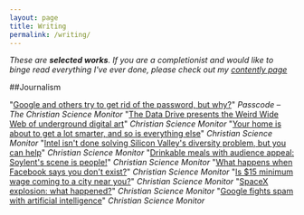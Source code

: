 ```yaml
---
layout: page
title: Writing
permalink: /writing/
---
```


*These are **selected works**. If you are a completionist and would like to binge read everything I've ever done, please check out my [contently page](http://grahamstarr.contently.com/)*

##Journalism

"[Google and others try to get rid of the password, but why?](http://www.csmonitor.com/Technology/2015/0612/Google-and-others-try-to-get-rid-of-the-password.-But-why)" *Passcode – The Christian Science Monitor*
"[The Data Drive presents the Weird Wide Web of underground digital art](http://www.csmonitor.com/Technology/2015/0805/The-Data-Drive-presents-the-Weird-Wide-Web-of-underground-digital-art)" *Christian Science Monitor*
"[Your home is about to get a lot smarter, and so is everything else](http://www.csmonitor.com/Technology/2015/0617/Your-home-is-about-to-get-a-lot-smarter-and-so-is-everything-else)" *Christian Science Monitor*
"[Intel isn't done solving Silicon Valley's diversity problem, but you can help](http://www.csmonitor.com/Technology/2015/0814/Intel-isn-t-done-solving-Silicon-Valley-s-diversity-problem-but-you-can-help)" *Christian Science Monitor*
"[Drinkable meals with audience appeal: Soylent's scene is people!](http://www.csmonitor.com/Technology/2015/0803/Drinkable-meals-with-audience-appeal-Soylent-s-scene-is-people)" *Christian Science Monitor*
"[What happens when Facebook says you don't exist?](http://www.csmonitor.com/Technology/2015/0702/What-happens-when-Facebook-says-you-don-t-exist)" *Christian Science Monitor*
"[Is $15 minimum wage coming to a city near you?](http://www.csmonitor.com/USA/USA-Update/2015/0723/Is-15-minimum-wage-coming-to-a-city-near-you)" *Christian Science Monitor*
"[SpaceX explosion: what happened?](http://www.csmonitor.com/Technology/2015/0723/SpaceX-explosion-What-happened-video)" *Christian Science Monitor*
"[Google fights spam with artificial intelligence](http://www.csmonitor.com/Technology/2015/0713/Google-fights-spam-with-artificial-intelligence)" *Christian Science Monitor*
